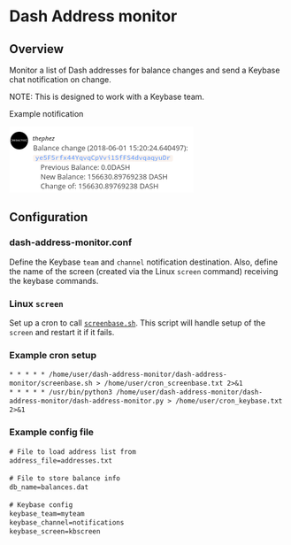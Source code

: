 # Dash Address monitor

## Overview

Monitor a list of Dash addresses for balance changes and send a Keybase chat notification on change.

NOTE: This is designed to work with a Keybase team.

Example notification

![](doc/images/notification.png)

## Configuration

### dash-address-monitor.conf

Define the Keybase `team` and `channel` notification destination. Also, define
the name of the screen (created via the Linux `screen` command) receiving the
keybase commands.

### Linux `screen`

Set up a cron to call [`screenbase.sh`](dash-address-monitor/screenbase.sh).
This script will handle setup of the `screen` and restart it if it fails.

### Example cron setup
```
* * * * * /home/user/dash-address-monitor/dash-address-monitor/screenbase.sh > /home/user/cron_screenbase.txt 2>&1
* * * * * /usr/bin/python3 /home/user/dash-address-monitor/dash-address-monitor/dash-address-monitor.py > /home/user/cron_keybase.txt 2>&1
```

### Example config file
```
# File to load address list from
address_file=addresses.txt

# File to store balance info
db_name=balances.dat

# Keybase config
keybase_team=myteam
keybase_channel=notifications
keybase_screen=kbscreen
```
